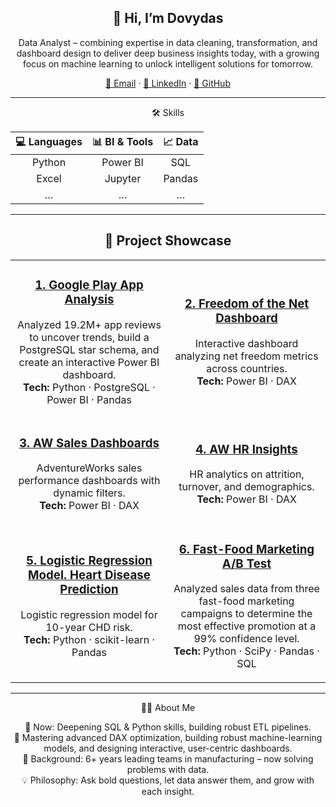 <!-- ================= TITLE & CONTACT ================= -->
<h2 align="center">👋 Hi, I’m Dovydas</h2>
<p align="center">Data Analyst – combining expertise in data cleaning, transformation, and dashboard design to deliver deep business insights today, with a growing focus on machine learning to unlock intelligent solutions for tomorrow.</p>

<p align="center">
  <a href="mailto:dovydaskiskelis@gmail.com">📧 Email</a> ·
  <a href="https://www.linkedin.com/in/dovydas-kiskelis">💼 LinkedIn</a> ·
  <a href="https://github.com/Kiskelis">🐙 GitHub</a>
</p>

---

<!-- ================= SKILLS ================= -->
<div align="center">
🛠️ Skills

| 💻 Languages | 📊 BI & Tools | 📈 Data |
| :---: | :---: | :---: |
| Python | Power BI | SQL |
| Excel | Jupyter | Pandas |
| … | … | … |
</div>

---

<!-- ================= PROJECTS GRID ================= -->
<h2 align="center">🚀 Project Showcase</h2>

<table align="center">
  <tr>
    <td align="center" width="45%">
      <h3>
        <a href="https://github.com/Kiskelis/google-play-app-analysis">
          1. Google Play App Analysis
        </a>
      </h3>
      <p>Analyzed 19.2M+ app reviews to uncover trends, build a PostgreSQL star schema, and create an interactive Power BI dashboard.<br><strong>Tech:</strong> Python · PostgreSQL · Power BI · Pandas</p>
    </td>
    <td align="center" width="45%">
      <h3>
        <a href="https://github.com/Kiskelis/FreedomOfTheNet-DashboardAndAnalysis">
          2. Freedom of the Net Dashboard
        </a>
      </h3>
      <p>Interactive dashboard analyzing net freedom metrics across countries.<br><strong>Tech:</strong> Power BI · DAX</p>
    </td>
  </tr>
  <tr>
    <td align="center" width="45%">
      <h3>
        <a href="https://github.com/Kiskelis/aw-sales-dashboards">
          3. AW Sales Dashboards
        </a>
      </h3>
      <p>AdventureWorks sales performance dashboards with dynamic filters.<br><strong>Tech:</strong> Power BI · DAX</p>
    </td>
    <td align="center" width="45%">
      <h3>
        <a href="https://github.com/Kiskelis/aw-hr-insights">
          4. AW HR Insights
        </a>
      </h3>
      <p>HR analytics on attrition, turnover, and demographics.<br><strong>Tech:</strong> Power BI · DAX</p>
    </td>
  </tr>
  <tr>
    <td align="center" width="45%">
      <h3>
        <a href="https://github.com/Kiskelis/Heart-Disease-Prediction-Logistic-Regression-">
          5. Logistic Regression Model. Heart Disease Prediction 
        </a>
      </h3>
      <p>Logistic regression model for 10-year CHD risk.<br><strong>Tech:</strong> Python · scikit-learn · Pandas</p>
    </td>
    <td align="center" width="45%">
      <h3>
        <a href="https://github.com/Kiskelis/Fast-Food-Marketing-Campaign-A-B-Test">
          6. Fast-Food Marketing A/B Test
        </a>
      </h3>
      <p>Analyzed sales data from three fast-food marketing campaigns to determine the most effective promotion at a 99% confidence level.<br><strong>Tech:</strong> Python · SciPy · Pandas · SQL</p>
    </td>
  </tr>
</table>

---

<!-- ================= ABOUT ================= -->
<div align="center">
👨‍💼 About Me

🔭 Now: Deepening SQL & Python skills, building robust ETL pipelines.  
🌱 Mastering advanced DAX optimization, building robust machine-learning models, and designing interactive, user-centric dashboards.  
💼 Background: 6+ years leading teams in manufacturing – now solving problems with data.  
💡 Philosophy: Ask bold questions, let data answer them, and grow with each insight.
</div>
